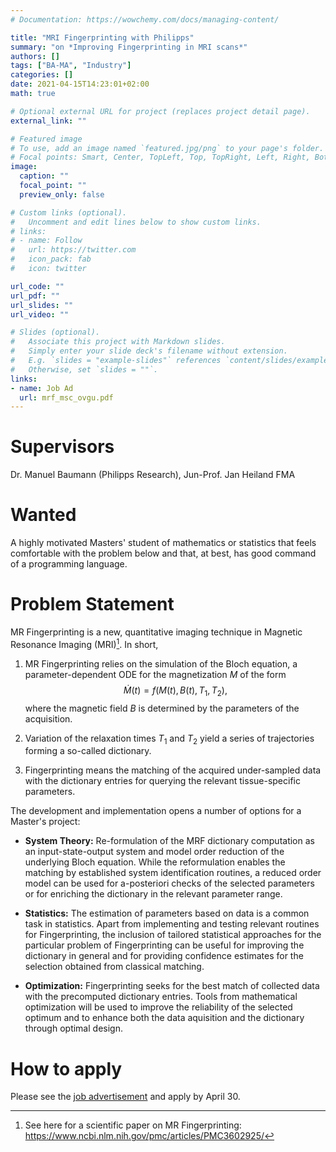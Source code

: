 ```yaml
---
# Documentation: https://wowchemy.com/docs/managing-content/

title: "MRI Fingerprinting with Philipps"
summary: "on *Improving Fingerprinting in MRI scans*"
authors: []
tags: ["BA-MA", "Industry"]
categories: []
date: 2021-04-15T14:23:01+02:00
math: true

# Optional external URL for project (replaces project detail page).
external_link: ""

# Featured image
# To use, add an image named `featured.jpg/png` to your page's folder.
# Focal points: Smart, Center, TopLeft, Top, TopRight, Left, Right, BottomLeft, Bottom, BottomRight.
image:
  caption: ""
  focal_point: ""
  preview_only: false

# Custom links (optional).
#   Uncomment and edit lines below to show custom links.
# links:
# - name: Follow
#   url: https://twitter.com
#   icon_pack: fab
#   icon: twitter

url_code: ""
url_pdf: ""
url_slides: ""
url_video: ""

# Slides (optional).
#   Associate this project with Markdown slides.
#   Simply enter your slide deck's filename without extension.
#   E.g. `slides = "example-slides"` references `content/slides/example-slides.md`.
#   Otherwise, set `slides = ""`.
links:
- name: Job Ad
  url: mrf_msc_ovgu.pdf
---
```


# Supervisors
Dr. Manuel Baumann (Philipps Research), Jun-Prof. Jan Heiland FMA

# Wanted

A highly motivated Masters' student of mathematics or statistics that feels comfortable with the problem below and that, at best, has good command of a programming language.

# Problem Statement

MR Fingerprinting is a new, quantitative imaging technique in Magnetic Resonance Imaging (MRI)[^1]. In short, 
[^1]: See here for a scientific paper on MR Fingerprinting: https://www.ncbi.nlm.nih.gov/pmc/articles/PMC3602925/

1. MR Fingerprinting relies on the simulation of the Bloch equation, a parameter-dependent ODE for the magnetization $M$ of the form 
$$\dot{M}(t) = f(M(t), B(t), T_1, T_2),$$
where the magnetic field $B$ is determined by the parameters of the acquisition. 

2. Variation of the relaxation times $T_1$ and $T_2$ yield a series of trajectories forming a so-called dictionary.

3. Fingerprinting means the matching of the acquired under-sampled data with the dictionary entries for querying the relevant tissue-specific parameters.

The development and implementation opens a number of options for a Master's project:

 * **System Theory:** Re-formulation of the MRF dictionary computation as an input-state-output system and model order reduction of the underlying Bloch equation. While the reformulation enables the matching by established system identification routines, a reduced order model can be used for a-posteriori checks of the selected parameters or for enriching the dictionary in the relevant parameter range.

 * **Statistics:** The estimation of parameters based on data is a common task in statistics. Apart from implementing and testing relevant routines for Fingerprinting, the inclusion of tailored statistical approaches for the particular problem of Fingerprinting can be useful for improving the dictionary in general and for providing confidence estimates for the selection obtained from classical matching.

 * **Optimization:** Fingerprinting seeks for the best match of collected data with the precomputed dictionary entries. Tools from mathematical optimization will be used to improve the reliability of the selected optimum and to enhance both the data aquisition and the dictionary through optimal design.

# How to apply

Please see the [job advertisement](mrf_msc_ovgu.pdf) and apply by April 30.
